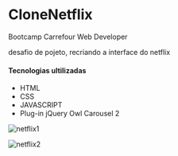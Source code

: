 # CloneNetflix

<p>Bootcamp Carrefour Web Developer</p>
<p>desafio de pojeto, recriando a interface do netflix</p>
<h4>Tecnologias ultilizadas</h4>

<ul>
    <li>HTML</li>
    <li>CSS</li>
    <li>JAVASCRIPT</li>
    <li src="https://owlcarousel2.github.io/OwlCarousel2/">Plug-in jQuery Owl Carousel 2</li>
</ul>

![netflix1](https://user-images.githubusercontent.com/89467421/166329108-83450690-774e-43b0-8605-554229f52e51.jpg)

![netflix2](https://user-images.githubusercontent.com/89467421/166329109-f5cff4b5-3c28-406c-b7e1-650f0737ad24.jpg)

